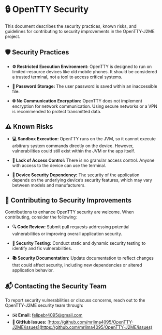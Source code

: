 # 🔒 OpenTTY Security

This document describes the security practices, known risks, and guidelines for contributing to security improvements in the OpenTTY-J2ME project.

## 🛡️ Security Practices

* **⚙️ Restricted Execution Environment:** OpenTTY is designed to run on limited-resource devices like old mobile phones. It should be considered a trusted terminal, not a tool to access critical systems.

* **🔑 Password Storage:** The user password is saved within an inaccessible file.

* **🌐 No Communication Encryption:** OpenTTY does not implement encryption for network communication. Using secure networks or a VPN is recommended to protect transmitted data.

## ⚠️ Known Risks

* **💻 Sandbox Execution:** OpenTTY runs on the JVM, so it cannot execute arbitrary system commands directly on the device. However, vulnerabilities could still exist within the JVM or the app itself.

* **🚫 Lack of Access Control:** There is no granular access control. Anyone with access to the device can use the terminal.

* **📱 Device Security Dependency:** The security of the application depends on the underlying device’s security features, which may vary between models and manufacturers.

## 📝 Contributing to Security Improvements

Contributions to enhance OpenTTY security are welcome. When contributing, consider the following:

* **🔍 Code Review:** Submit pull requests addressing potential vulnerabilities or improving overall application security.

* **🧪 Security Testing:** Conduct static and dynamic security testing to identify and fix vulnerabilities.

* **📚 Security Documentation:** Update documentation to reflect changes that could affect security, including new dependencies or altered application behavior.

## 📬 Contacting the Security Team

To report security vulnerabilities or discuss concerns, reach out to the OpenTTY-J2ME security team through:

* **✉️ Email:** [felipebr4095@gmail.com](mailto:felipebr4095@gmail.com)
* **🐙 GitHub Issues:** [https://github.com/mrlima4095/OpenTTY-J2ME/issues](https://github.com/mrlima4095/OpenTTY-J2ME/issues)
